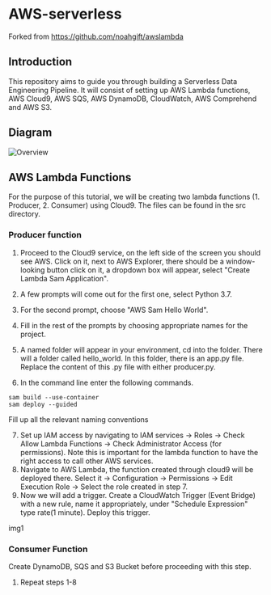 # AWS-serverless

Forked from https://github.com/noahgift/awslambda

## Introduction

This repository aims to guide you through building a Serverless Data Engineering Pipeline. It will consist of setting up AWS Lambda functions, AWS Cloud9, AWS SQS, AWS DynamoDB, CloudWatch, AWS Comprehend and AWS S3.

## Diagram

![Overview](https://camo.githubusercontent.com/bb29cd924f9eb66730bbf7b0ed069a6ae03d2f1a/68747470733a2f2f757365722d696d616765732e67697468756275736572636f6e74656e742e636f6d2f35383739322f35353335343438332d62616537616638302d353437612d313165392d393930392d6135363231323531303635622e706e67)

## AWS Lambda Functions

For the purpose of this tutorial, we will be creating two lambda functions (1. Producer, 2. Consumer) using Cloud9. The files can be found in the src directory.

### Producer function

1. Proceed to the Cloud9 service, on the left side of the screen you should see AWS. Click on it, next to AWS Explorer, there should be a window-looking button click on it, a dropdown box will appear, select "Create Lambda Sam Application".

2. A few prompts will come out for the first one, select Python 3.7. 
3. For the second prompt, choose "AWS Sam Hello World".
4. Fill in the rest of the prompts by choosing appropriate names for the project.
5. A named folder will appear in your environment, cd into the folder. There will a folder called hello_world. In this folder, there is an app.py file. Replace the content of this .py file with either producer.py.
6. In the command line enter the following commands.
```
sam build --use-container
sam deploy --guided
```
Fill up all the relevant naming conventions

7. Set up IAM access by navigating to IAM services -> Roles -> Check Allow Lambda Functions -> Check Administrator Access (for permissions). Note this is important for the lambda function to have the right access to call other AWS services.
8. Navigate to AWS Lambda, the function created through cloud9 will be deployed there. Select it -> Configuration -> Permissions -> Edit Execution Role -> Select the role created in step 7.
9. Now we will add a trigger. Create a CloudWatch Trigger (Event Bridge) with a new rule, name it appropriately, under "Schedule Expression" type rate(1 minute). Deploy this trigger.

img1 

### Consumer Function

Create DynamoDB, SQS and S3 Bucket before proceeding with this step.

1. Repeat steps 1-8
